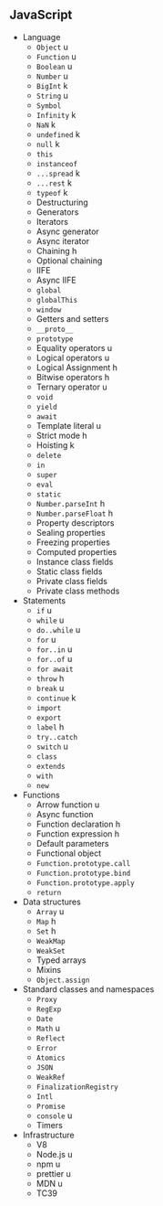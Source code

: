 ## JavaScript

- Language
  - `Object` u
  - `Function` u
  - `Boolean` u
  - `Number` u
  - `BigInt` k
  - `String` u
  - `Symbol`
  - `Infinity` k
  - `NaN` k
  - `undefined` k
  - `null` k
  - `this`
  - `instanceof`
  - `...spread` k
  - `...rest` k
  - `typeof` k
  - Destructuring
  - Generators
  - Iterators
  - Async generator
  - Async iterator
  - Chaining h
  - Optional chaining
  - IIFE
  - Async IIFE
  - `global`
  - `globalThis`
  - `window`
  - Getters and setters
  - `__proto__`
  - `prototype`
  - Equality operators u
  - Logical operators u
  - Logical Assignment h
  - Bitwise operators h
  - Ternary operator u
  - `void`
  - `yield`
  - `await`
  - Template literal u
  - Strict mode h
  - Hoisting k
  - `delete`
  - `in`
  - `super`
  - `eval`
  - `static`
  - `Number.parseInt` h
  - `Number.parseFloat` h
  - Property descriptors
  - Sealing properties
  - Freezing properties
  - Computed properties
  - Instance class fields
  - Static class fields
  - Private class fields
  - Private class methods
- Statements
  - `if` u
  - `while` u
  - `do..while` u
  - `for` u
  - `for..in` u
  - `for..of` u
  - `for await`
  - `throw` h
  - `break` u
  - `continue` k
  - `import`
  - `export`
  - `label` h
  - `try..catch`
  - `switch` u
  - `class`
  - `extends`
  - `with`
  - `new`
- Functions
  - Arrow function u
  - Async function
  - Function declaration h
  - Function expression h
  - Default parameters
  - Functional object
  - `Function.prototype.call`
  - `Function.prototype.bind`
  - `Function.prototype.apply`
  - `return`
- Data structures
  - `Array` u
  - `Map` h
  - `Set` h
  - `WeakMap`
  - `WeakSet`
  - Typed arrays
  - Mixins
  - `Object.assign`
- Standard classes and namespaces
  - `Proxy`
  - `RegExp`
  - `Date`
  - `Math` u
  - `Reflect`
  - `Error`
  - `Atomics`
  - `JSON`
  - `WeakRef`
  - `FinalizationRegistry`
  - `Intl`
  - `Promise`
  - `console` u
  - Timers
- Infrastructure
  - V8
  - Node.js u
  - npm u
  - prettier u
  - MDN u
  - TC39
